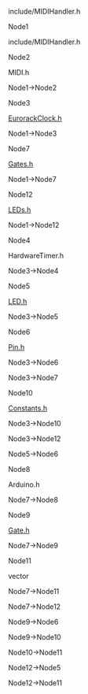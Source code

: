 include/MIDIHandler.h

Node1

include/MIDIHandler.h

Node2

MIDI.h

Node1-\>Node2

Node3

[EurorackClock.h](EurorackClock_8h.html " ")

Node1-\>Node3

Node7

[Gates.h](Gates_8h.html " ")

Node1-\>Node7

Node12

[LEDs.h](LEDs_8h.html " ")

Node1-\>Node12

Node4

HardwareTimer.h

Node3-\>Node4

Node5

[LED.h](LED_8h.html " ")

Node3-\>Node5

Node6

[Pin.h](Pin_8h.html " ")

Node3-\>Node6

Node3-\>Node7

Node10

[Constants.h](Constants_8h.html " ")

Node3-\>Node10

Node3-\>Node12

Node5-\>Node6

Node8

Arduino.h

Node7-\>Node8

Node9

[Gate.h](Gate_8h.html " ")

Node7-\>Node9

Node11

vector

Node7-\>Node11

Node7-\>Node12

Node9-\>Node6

Node9-\>Node10

Node10-\>Node11

Node12-\>Node5

Node12-\>Node11
